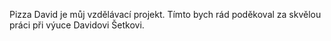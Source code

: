 Pizza David je můj vzdělávací projekt.
Tímto bych rád poděkoval za skvělou práci při výuce Davidovi Šetkovi.
